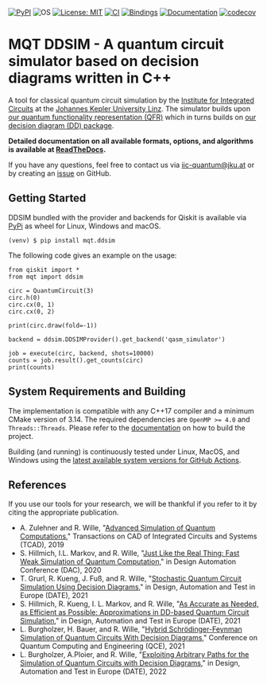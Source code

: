 [![PyPI](https://img.shields.io/pypi/v/mqt.ddsim?logo=pypi&style=flat-square)](https://pypi.org/project/mqt.ddsim/)
![OS](https://img.shields.io/badge/os-linux%20%7C%20macos%20%7C%20windows-purple?logoColor=b0c0c0&labelColor=363D44&style=flat-square)
[![License: MIT](https://img.shields.io/badge/license-MIT-yellow.svg?style=flat-square)](https://opensource.org/licenses/MIT)
[![CI](https://img.shields.io/github/workflow/status/cda-tum/ddsim/CI?style=flat-square&logo=github&label=c%2B%2B)](https://github.com/cda-tum/ddsim/actions/workflows/cmake.yml)
[![Bindings](https://img.shields.io/github/workflow/status/cda-tum/ddsim/Deploy%20to%20PyPI?style=flat-square&logo=github&label=python)](https://github.com/cda-tum/ddsim/actions/workflows/bindings.yml)
[![Documentation](https://img.shields.io/readthedocs/ddsim?logo=readthedocs&style=flat-square)](https://ddsim.readthedocs.io/en/latest/)
[![codecov](https://img.shields.io/codecov/c/github/cda-tum/ddsim?style=flat-square&logo=codecov)](https://codecov.io/gh/cda-tum/ddsim)

# MQT DDSIM - A quantum circuit simulator based on decision diagrams written in C++

A tool for classical quantum circuit simulation by the [Institute for Integrated Circuits](https://iic.jku.at/eda/) at the [Johannes Kepler University Linz](https://jku.at).
The simulator builds upon [our quantum functionality representation (QFR)](https://github.com/cda-tum/qfr.git) which in turns builds on [our decision diagram (DD) package](https://github.com/cda-tum/dd_package.git).

**Detailed documentation on all available formats, options, and algorithms is available at  [ReadTheDocs](https://ddsim.readthedocs.io/en/latest/).**

If you have any questions, feel free to contact us via [iic-quantum@jku.at](mailto:iic-quantum@jku.at) or by creating an [issue](https://github.com/cda-tum/ddsim/issues) on GitHub.

## Getting Started

DDSIM bundled with the provider and backends for Qiskit is available via [PyPi](https://pypi.org/project/mqt.ddsim/) as wheel for Linux, Windows and macOS.

```console
(venv) $ pip install mqt.ddsim
```

The following code gives an example on the usage:

```python3
from qiskit import *
from mqt import ddsim

circ = QuantumCircuit(3)
circ.h(0)
circ.cx(0, 1)
circ.cx(0, 2)

print(circ.draw(fold=-1))

backend = ddsim.DDSIMProvider().get_backend('qasm_simulator')

job = execute(circ, backend, shots=10000)
counts = job.result().get_counts(circ)
print(counts)
```

## System Requirements and Building

The implementation is compatible with any C++17 compiler and a minimum CMake version of 3.14.
The required dependencies are `OpenMP >= 4.0` and `Threads::Threads`.
Please refer to the [documentation](https://ddsim.readthedocs.io/en/latest/) on how to build the project.

Building (and running) is continuously tested under Linux, MacOS, and Windows using the [latest available system versions for GitHub Actions](https://github.com/actions/virtual-environments).

## References

If you use our tools for your research, we will be thankful if you refer to it by citing the appropriate publication.

- A. Zulehner and R. Wille, "[Advanced Simulation of Quantum Computations](https://iic.jku.at/files/eda/2018_tcad_advanced_simulation_quantum_computation.pdf)," Transactions on CAD of Integrated Circuits and Systems (TCAD), 2019
- S. Hillmich, I.L. Markov, and R. Wille, "[Just Like the Real Thing: Fast Weak Simulation of Quantum Computation](https://iic.jku.at/files/eda/2020_dac_weak_simulation_quantum_computation.pdf)," in Design Automation Conference (DAC), 2020
- T. Grurl, R. Kueng, J. Fuß, and R. Wille, "[Stochastic Quantum Circuit Simulation Using Decision Diagrams](https://iic.jku.at/files/eda/2021_stochastic_quantum_circuit_simulation_using_decision_diagrams.pdf)," in Design, Automation and Test in Europe (DATE), 2021
- S. Hillmich, R. Kueng, I. L. Markov, and R. Wille, "[As Accurate as Needed, as Efficient as Possible: Approximations in DD-based Quantum Circuit Simulation](https://iic.jku.at/files/eda/2021_date_approximations_dd_baed_quantum_circuit_simulation.pdf)," in Design, Automation and Test in Europe (DATE), 2021
- L. Burgholzer, H. Bauer, and R. Wille, "[Hybrid Schrödinger-Feynman Simulation of Quantum Circuits With Decision Diagrams](https://iic.jku.at/files/eda/2021_qce_hybrid_schrodinger_feynman_simulation_with_decision_diagrams.pdf)," Conference on Quantum Computing and Engineering (QCE), 2021
- L. Burgholzer, A.Ploier, and R. Wille, "[Exploiting Arbitrary Paths for the Simulation of Quantum Circuits with Decision Diagrams](https://iic.jku.at/files/eda/2022_date_exploiting_arbitrary_paths_simulation_quantum_circuits_decision_diagrams.pdf)," in Design, Automation and Test in Europe (DATE), 2022

